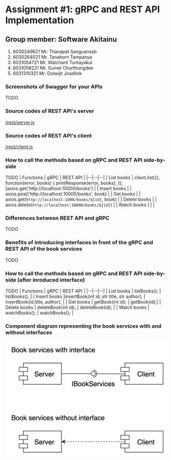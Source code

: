 # Assignment #1: gRPC and REST API Implementation

## Group member: Software Akitainu
1. 6030249621 Mr. Thanapat Sanguansab
2. 6030264021 Mr. Tanakorn Tampanya
3. 6031054721 Mr. Watcharit Tuntayakul
4. 6031058221 Mr. Sumet Chorthongdee
5. 6031310321 Mr. Dolwijit Jiradilok

### Screenshots of Swagger for your APIs
TODO

### Source codes of REST API's server
[/rest/server.js](https://github.com/2110521-2563-1-Software-Architecture/software-akitainu-assignment-1/blob/master/rest/server.js)

### Source codes of REST API's client
[/rest/client.js](https://github.com/2110521-2563-1-Software-Architecture/software-akitainu-assignment-1/blob/master/rest/server.js)

### How to call the methods based on gRPC and REST API side-by-side
TODO
| Functions | gRPC | REST API |
|--|--|--|
| List books | client.list({}, function(error, books) {
    printResponse(error, books);
  });
 |axios.get('http://localhost:10000/books')  |
| Insert books |  | axios.post('http://localhost:10000/books', book) |
| Get books |  | axios.get(`http://localhost:1000/books/${id}`, book) |
| Delete books |  | axios.delete(`http://localhost:10000/books/${id}`) |
| Watch books |  |  |

### Differences between REST API and gRPC
TODO

### Benefits of introducing interfaces in front of the gRPC and REST API of the book services
TODO

### How to call the methods based on gRPC and REST API side-by-side (after inroduced interface)
TODO
| Functions | gRPC | REST API |
|--|--|--|
| List books | listBooks(); |  listBooks(); |
| Insert books |insertBook(int id, str title, str author);  | insertBook(id,title, author); |
| Get books | getBook(int id); |  getBook(id);|
| Delete books | deleteBook(int id); | deleteBook(id); |
| Watch books | watchBooks(); | watchBooks(); |

### Component diagram representing the book services with and without interfaces
![](component_diagrams.png?raw=true)
